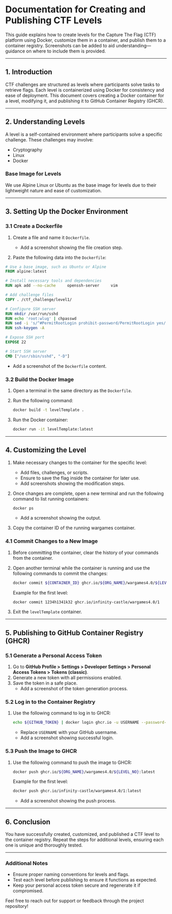 
# Documentation for Creating and Publishing CTF Levels

This guide explains how to create levels for the Capture The Flag (CTF) platform using Docker, customize them in a container, and publish them to a container registry. Screenshots can be added to aid understanding—guidance on where to include them is provided.

---

## **1. Introduction**
CTF challenges are structured as levels where participants solve tasks to retrieve flags. Each level is containerized using Docker for consistency and ease of deployment. This document covers creating a Docker container for a level, modifying it, and publishing it to GitHub Container Registry (GHCR).

---

## **2. Understanding Levels**
A level is a self-contained environment where participants solve a specific challenge. These challenges may involve:
- Cryptography
- Linux
- Docker

### **Base Image for Levels**
We use Alpine Linux or Ubuntu as the base image for levels due to their lightweight nature and ease of customization.

---

## **3. Setting Up the Docker Environment**

### **3.1 Create a Dockerfile**
1. Create a file and name it `Dockerfile`.
   - Add a screenshot showing the file creation step.

2. Paste the following data into the `Dockerfile`:

```dockerfile
# Use a base image, such as Ubuntu or Alpine
FROM alpine:latest

# Install necessary tools and dependencies
RUN apk add --no-cache     openssh-server     vim

# Add challenge files
COPY . /ctf_challenge/level1/

# Configure SSH server
RUN mkdir /var/run/sshd
RUN echo 'root:wlug' | chpasswd
RUN sed -i 's/^#PermitRootLogin prohibit-password/PermitRootLogin yes/' /etc/ssh/sshd_config
RUN ssh-keygen -A

# Expose SSH port
EXPOSE 22

# Start SSH server
CMD ["/usr/sbin/sshd", "-D"]
```
   - Add a screenshot of the `Dockerfile` content.

### **3.2 Build the Docker Image**
1. Open a terminal in the same directory as the `Dockerfile`.
2. Run the following command:
   ```bash
   docker build -t levelTemplate .
   ```

3. Run the Docker container:
   ```bash
   docker run -it levelTemplate:latest
   ```

---

## **4. Customizing the Level**
1. Make necessary changes to the container for the specific level:
   - Add files, challenges, or scripts.
   - Ensure to save the flag inside the container for later use.
   - Add screenshots showing the modification steps.

2. Once changes are complete, open a new terminal and run the following command to list running containers:
   ```bash
   docker ps
   ```
   - Add a screenshot showing the output.

3. Copy the container ID of the running wargames container.

### **4.1 Commit Changes to a New Image**
1. Before committing the container, clear the history of your commands from the container.
2. Open another terminal while the container is running and use the following commands to commit the changes:

   ```bash
   docker commit ${CONTAINER_ID} ghcr.io/${ORG_NAME}/wargames4.0/${LEVEL_NO}
   ```
   Example for the first level:
   ```bash
   docker commit 1234h1341k32 ghcr.io/infinity-castle/wargames4.0/1
   ```

3. Exit the `levelTemplate` container.

---

## **5. Publishing to GitHub Container Registry (GHCR)**

### **5.1 Generate a Personal Access Token**
1. Go to **GitHub Profile > Settings > Developer Settings > Personal Access Tokens > Tokens (classic)**.
2. Generate a new token with all permissions enabled.
3. Save the token in a safe place.
   - Add a screenshot of the token generation process.

### **5.2 Log in to the Container Registry**
1. Use the following command to log in to GHCR:
   ```bash
   echo ${GITHUB_TOKEN} | docker login ghcr.io -u USERNAME --password-stdin
   ```
   - Replace `USERNAME` with your GitHub username.
   - Add a screenshot showing successful login.

### **5.3 Push the Image to GHCR**
1. Use the following command to push the image to GHCR:
   ```bash
   docker push ghcr.io/${ORG_NAME}/wargames4.0/${LEVEL_NO}:latest
   ```
   Example for the first level:
   ```bash
   docker push ghcr.io/infinity-castle/wargames4.0/1:latest
   ```
   - Add a screenshot showing the push process.

---

## **6. Conclusion**
You have successfully created, customized, and published a CTF level to the container registry. Repeat the steps for additional levels, ensuring each one is unique and thoroughly tested.

---

### **Additional Notes**
- Ensure proper naming conventions for levels and flags.
- Test each level before publishing to ensure it functions as expected.
- Keep your personal access token secure and regenerate it if compromised.

Feel free to reach out for support or feedback through the project repository!
